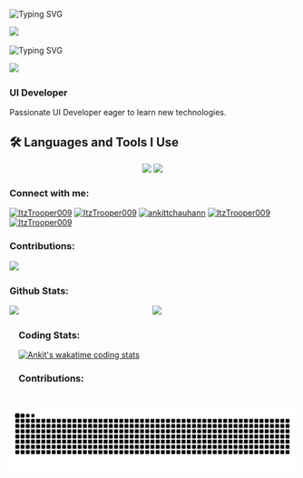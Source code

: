 ![Typing SVG](https://readme-typing-svg.demolab.com?font=JetBrains+Mono&weight=500&size=30&pause=1000&color=FF4500&width=435&lines=Welcome+👋)

<img src="https://media2.giphy.com/media/v1.Y2lkPTc5MGI3NjExY3N0eHN3dGo5aDA0d3owNnNzcGN3NWthcWVwMm16MHY2MmNnNzhvYSZlcD12MV9pbnRlcm5hbF9naWZfYnlfaWQmY3Q9Zw/KA593kO0JvXMs/giphy.gif"/>

![Typing SVG](https://readme-typing-svg.demolab.com?font=JetBrains+Mono&weight=500&size=30&pause=1000&color=FF4500&width=435&lines=Ankit+Singh+Chouhan)

<img height="25px" src="https://wakatime.com/badge/user/889ccece-93f9-469f-9a0a-ed20ea754477.svg"></img>

<h3>UI Developer</h3>
<p>Passionate UI Developer eager to learn new technologies.</p>

## 🛠️ Languages and Tools I Use
<div align="center">
    <img src="https://skillicons.dev/icons?i=react,bootstrap,mui,html,css,vscode,github,figma,tailwind,git" />
    <img src="https://skillicons.dev/icons?i=nodejs,javascript,typescript,express,mongodb,redux,docker,npm" /><br>
</div>

<h3 align="left">Connect with me:</h3>
<div align="left">
<a href="https://www.linkedin.com/in/ankit-singh-chouhan-382459126/" target="_blank"><img src="https://img.shields.io/badge/LinkedIn-brightgreen?style=social&logo=linkedin" alt="ItzTrooper009" /></a>
<a href="https://www.instagram.com/nam_ankitt/" target="_blank"><img src="https://img.shields.io/badge/Instagram-brightgreen?style=social&logo=instagram" alt="ItzTrooper009" /></a>
<a href="https://github.com/ankittchauhann" target="_blank"><img src="https://img.shields.io/badge/Github-brightgreen?style=social&logo=github" alt="ankittchauhann" /></a>
<a href="https://twitter.com/Itz_Trooper_" target="_blank"><img src="https://img.shields.io/badge/Twitter-brightgreen?style=social&logo=twitter" alt="ItzTrooper009" /></a>
<a href="https://www.facebook.com/ankitt0007/" target="_blank"><img src="https://img.shields.io/badge/Facebook-brightgreen?style=social&logo=facebook" alt="ItzTrooper009" /></a>
</div>

 

<p align="center">
<h3 align="left">Contributions:</h3> 
<div align="left">
<img height="180" src="https://streak-stats.demolab.com/?user=ankittchauhann&theme=dark" />
</div>
</p>


 <div align="center">
<h3 align="left">Github Stats:</h3>
 </div>
<div>
<p align="center">
  <img height="180"  align="left" src="https://github-readme-stats.vercel.app/api?username=ankittchauhann&theme=dark&show_icons=true&count_private=true&include_all_commits=true&locale=en" />
  <img height="180" src="https://github-readme-stats.vercel.app/api/top-langs/?username=ankittchauhann&theme=dark&layout=compact" />
</p>
</div>

<p align="center">
<h3 align="left">Coding Stats:</h3> 
<div align="left">

[![Ankit's wakatime coding stats](https://github-readme-stats.vercel.app/api/wakatime?username=ankittchouhann&theme=dark)](#)</div>
</p>
<h3 align="left">Contributions:</h3>
<img alt="snake eating my contributions" src="https://raw.githubusercontent.com/ankittchauhann/ankittchauhann/output/github-contribution-grid-snake.svg" />
  <br/><br/><br/>

<!--  
<div align="left"> <a href="#"><img  src="https://github-profile-trophy.vercel.app/?username=ankittchauhann&theme=gruvbox%22%20alt=%22ankittchauhann%22" alt="ankittchauhann" /></a> </div>

<img src="https://wakatime.com/share/@ankittchouhann/6c09e127-563c-4ccf-8a9b-f6b12099cb11.svg"></img> 
-->


